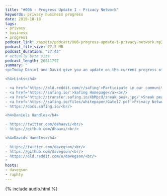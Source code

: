 ```yaml
---
title: "#006 - Progress Update I - Privacy Network"
keywords: privacy business progress
date: 2019-10-18
tags:
- privacy
- business
- progress
podcast_link: /assets/podcast/006-progress-update-i-privacy-network.mp3
podcast_file_size: 27.3 MB
podcast_duration: "27:43"
# actually byte size
podcast_length: 26611797
summary: "
<p>Today Daniel and David give you an update on the current progress of the Privacy Network. We kick back to the decision that lead us to focus solely on the Privacy Network, explain what it is and how it compares to VPNs and TOR. Daniel gives insight into what modules he'll tackle next so we can release the first stage in Q1 2020. We're extremely excited to soon be reaching that stage - even though there is a lot of work still to be done. Thanks for listening!</p>

<h4>Links</h4>

- <a href='https://old.reddit.com/r/safing'>Participate in our community: r/safing</a><br/>
- <a href='https://safing.io/'>Safing Homepage</a><br/>
- <a href='https://transfer.safing.io/XbMpcU/sneak_peak.jpg/'>Sneak peak for the new homepage (sorry this is really rough, I did not give our designer a heads up 😅🙈)</a><br/>
- <a href='https://safing.io/files/whitepaper/Gate17.pdf'>Privacy Network (Gate17) Whitepaper</a><br/>
- https://docs.safing.io/<br/>

<h4>Daniels Handles</h4>

- https://twitter.com/dehaavi/<br/>
- https://github.com/dhaavi/<br/>

<h4>Davids Handles</h4>

- https://twitter.com/davegson/<br/>
- https://github.com/davegson/<br/>
- https://old.reddit.com/u/davegson/<br/>
"
hosts:
- davegson
- raphty
---
```


{% include audio.html %}
